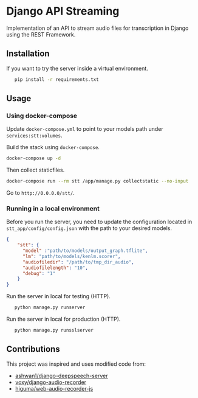 # Django API Streaming

Implementation of an API to stream audio files for transcription in Django using the REST Framework.

## Installation

If you want to try the server inside a virtual environment.

```bash
   pip install -r requirements.txt
```

## Usage

### Using docker-compose

Update `docker-compose.yml` to point to your models path under `services:stt:volumes`.

Build the stack using `docker-compose`.

```bash
docker-compose up -d
```

Then collect staticfiles.

```bash
docker-compose run --rm stt /app/manage.py collectstatic --no-input
```

Go to `http://0.0.0.0/stt/`.

### Running in a local environment

Before you run the server, you need to update the configuration located in `stt_app/config/config.json` with the path to your desired models.

```json
{
    "stt": {
      "model" :"path/to/models/output_graph.tflite",
      "lm": "path/to/models/kenlm.scorer",
      "audiofiledir": "/path/to/tmp_dir_audio",
      "audiofilelength": "10",
      "debug": "1"
    }
}
```

Run the server in local for testing (HTTP).

```bash
   python manage.py runserver
```

Run the server in local for production (HTTP).

```bash
   python manage.py runsslserver
```

## Contributions

This project was inspired and uses modified code from:

- [ashwan1/django-deepspeech-server](https://github.com/ashwan1/django-deepspeech-server)
- [voxy/django-audio-recorder](https://github.com/voxy/django-audio-recorder)
- [higuma/web-audio-recorder-js](https://github.com/higuma/web-audio-recorder-js)
